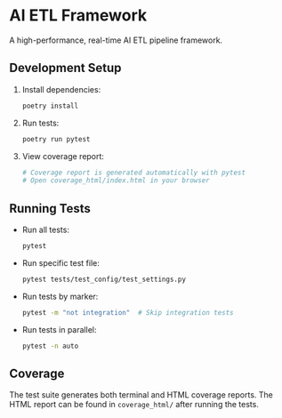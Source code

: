 # AI ETL Framework

A high-performance, real-time AI ETL pipeline framework.

## Development Setup

1. Install dependencies:
   ```bash
   poetry install
   ```

2. Run tests:
   ```bash
   poetry run pytest
   ```

3. View coverage report:
   ```bash
   # Coverage report is generated automatically with pytest
   # Open coverage_html/index.html in your browser
   ```

## Running Tests

- Run all tests:
  ```bash
  pytest
  ```

- Run specific test file:
  ```bash
  pytest tests/test_config/test_settings.py
  ```

- Run tests by marker:
  ```bash
  pytest -m "not integration"  # Skip integration tests
  ```

- Run tests in parallel:
  ```bash
  pytest -n auto
  ```

## Coverage

The test suite generates both terminal and HTML coverage reports. The HTML report can be found in `coverage_html/` after running the tests.
